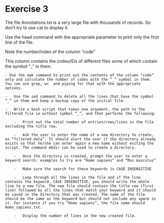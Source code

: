 # Exercise 3
The file Annotations.txt is a very large file with thousands of records. So don’t try to use cat to display it.

Use the head command with the appropriate parameter to print only the first line of the file.

Note the number/index of the column “code”

This column contains the codes/IDs of different files some of which contain the symbol “_” in them.

    - Use the awk command to print out the contents of the column “code” only and calculate the number of codes with the “_” symbol in them. You can use grep, wc  and piping for that with the appropriate options.

    -	Use the sed command to delete all the lines that have the symbol “_” in them and keep a backup copy of the initial file.

    -	Write a bash script that takes one argument, the path to the filtered file ie without symbol “_”, and that performs the following:

        -	Print out the total number of entries/rows/lines in the file excluding the title row.

        -	Ask the user to enter the name of a new directory to create, ex “filtered_data”. It should alert the user if the directory already exists so that he/she can enter again a new name without exiting the script. The command mkdir can be used to create a directory.

        -	Once the directory is created, prompt the user to enter a keyword search: examples to try are “Homo sapiens” and “Mus musculus” 

        -   Make sure the search for these keywords is CASE INSENSITIVE

        -   Loop through all the lines in the file and if the line contains the keyword, CASE INSENSITIVE, you should write the whole line to a new file. The new file should contain the title row (first line) followed by all the lines that match your keyword and it should be saved in the directory that was created. The name of the file should be the same as the keyword but should not include any space in it. For instance if you try “Homo sapiens”, the file name should Homo_sapiens.txt.

        -	Display the number of lines in the new created file.
